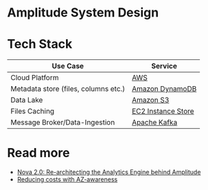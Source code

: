 # Amplitude System Design

# Tech Stack

| Use Case                             | Service                                                                                                     |
|--------------------------------------|-------------------------------------------------------------------------------------------------------------|
| Cloud Platform                       | [AWS](../../2_AWSServices/Readme.md)                                                                      |
| Metadata store (files, columns etc.) | [Amazon DynamoDB](../../2_AWSServices/6_DatabaseServices/AmazonDynamoDB/Readme.md)                        |
| Data Lake                            | [Amazon S3](../../2_AWSServices/10_BigDataServices/StorageDBs/DataLakes/S3DataLake.md)                  |
| Files Caching                        | [EC2 Instance Store](../../2_AWSServices/7_StorageServices/1_BlockStorageTypes/AmazonEC2InstanceStore.md) |
| Message Broker/Data-Ingestion        | [Apache Kafka](../../5_MessageBrokers/Kafka/Readme.md)                                |

# Read more
- [Nova 2.0: Re-architecting the Analytics Engine behind Amplitude](https://amplitude.com/blog/nova-2-0)
- [Reducing costs with AZ-awareness](https://amplitude.engineering/reducing-costs-with-az-awareness-efc92bc7113a)
